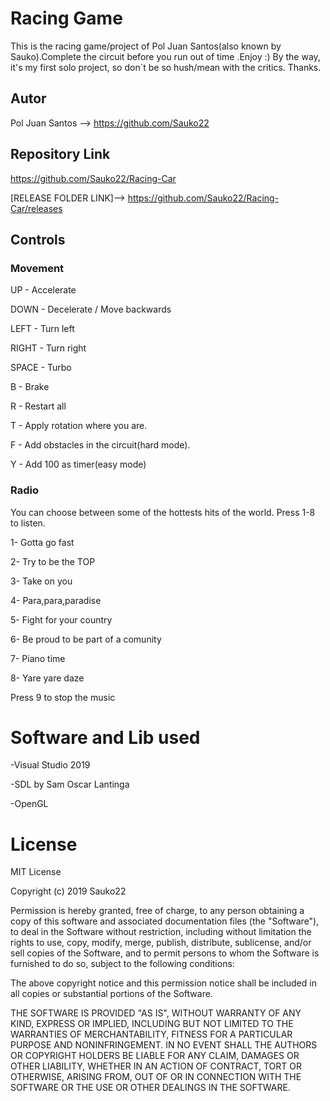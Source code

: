 # Racing Game
This is the racing game/project of Pol Juan Santos(also known by Sauko).Complete the circuit before you run out of time .Enjoy :)
By the way, it's my first solo project, so don´t be so hush/mean with the critics. Thanks.

## Autor
Pol Juan Santos --> https://github.com/Sauko22

## Repository Link
https://github.com/Sauko22/Racing-Car

[RELEASE FOLDER LINK]--> https://github.com/Sauko22/Racing-Car/releases

## Controls
### Movement
UP - Accelerate

DOWN - Decelerate / Move backwards
 
LEFT - Turn left

RIGHT - Turn right

SPACE - Turbo

B - Brake

R - Restart all

T - Apply rotation where you are.

F - Add obstacles in the circuit(hard mode).

Y - Add 100 as timer(easy mode)

### Radio
You can choose between some of the hottests hits of the world. Press 1-8 to listen.

1- Gotta go fast

2- Try to be the TOP

3- Take on you

4- Para,para,paradise

5- Fight for your country

6- Be proud to be part of a comunity

7- Piano time

8- Yare yare daze

Press 9 to stop the music


# Software and Lib used
-Visual Studio 2019

-SDL by Sam Oscar Lantinga

-OpenGL

# License
MIT License

Copyright (c) 2019 Sauko22

Permission is hereby granted, free of charge, to any person obtaining a copy
of this software and associated documentation files (the "Software"), to deal
in the Software without restriction, including without limitation the rights
to use, copy, modify, merge, publish, distribute, sublicense, and/or sell
copies of the Software, and to permit persons to whom the Software is
furnished to do so, subject to the following conditions:

The above copyright notice and this permission notice shall be included in all
copies or substantial portions of the Software.

THE SOFTWARE IS PROVIDED "AS IS", WITHOUT WARRANTY OF ANY KIND, EXPRESS OR
IMPLIED, INCLUDING BUT NOT LIMITED TO THE WARRANTIES OF MERCHANTABILITY,
FITNESS FOR A PARTICULAR PURPOSE AND NONINFRINGEMENT. IN NO EVENT SHALL THE
AUTHORS OR COPYRIGHT HOLDERS BE LIABLE FOR ANY CLAIM, DAMAGES OR OTHER
LIABILITY, WHETHER IN AN ACTION OF CONTRACT, TORT OR OTHERWISE, ARISING FROM,
OUT OF OR IN CONNECTION WITH THE SOFTWARE OR THE USE OR OTHER DEALINGS IN THE
SOFTWARE.
